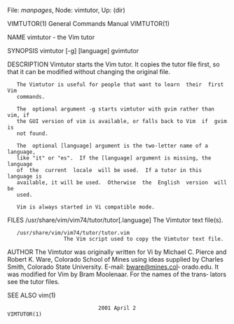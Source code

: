 File: *manpages*,  Node: vimtutor,  Up: (dir)

VIMTUTOR(1)                 General Commands Manual                VIMTUTOR(1)



NAME
       vimtutor - the Vim tutor

SYNOPSIS
       vimtutor [-g] [language]
       gvimtutor

DESCRIPTION
       Vimtutor starts the Vim tutor.  It copies the tutor file first, so that
       it can be modified without changing the original file.

       The Vimtutor is useful for people that want to learn  their  first  Vim
       commands.

       The  optional argument -g starts vimtutor with gvim rather than vim, if
       the GUI version of vim is available, or falls back to Vim  if  gvim  is
       not found.

       The  optional [language] argument is the two-letter name of a language,
       like "it" or "es".  If the [language] argument is missing, the language
       of  the  current  locale  will be used.  If a tutor in this language is
       available, it will be used.  Otherwise  the  English  version  will  be
       used.

       Vim is always started in Vi compatible mode.

FILES
       /usr/share/vim/vim74/tutor/tutor[.language]
                      The Vimtutor text file(s).

       /usr/share/vim/vim74/tutor/tutor.vim
                      The Vim script used to copy the Vimtutor text file.

AUTHOR
       The  Vimtutor  was  originally  written for Vi by Michael C. Pierce and
       Robert K. Ware, Colorado  School  of  Mines  using  ideas  supplied  by
       Charles  Smith,  Colorado  State  University.  E-mail: bware@mines.col‐
       orado.edu.
       It was modified for Vim by Bram Moolenaar.  For the names of the trans‐
       lators see the tutor files.

SEE ALSO
       vim(1)



                                 2001 April 2                      VIMTUTOR(1)
